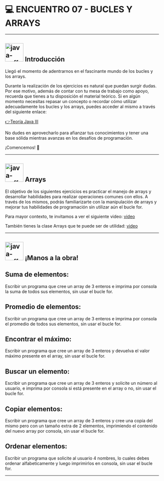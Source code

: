 # :computer: ENCUENTRO 07 - BUCLES Y ARRAYS

---

## <img width="60" height="60" src="https://img.icons8.com/plasticine/60/java-coffee-cup-logo.png" alt="java-coffee-cup-logo"/> Introducción

Llegó el momento de adentrarnos en el fascinante mundo de los bucles y los arrays.

Durante la realización de los ejercicios es natural que puedan surgir dudas. Por ese motivo, además de contar con tu mesa de trabajo como apoyo, recuerda que tienes a tu disposición el material teórico. Si en algún momento necesitas repasar un concepto o recordar cómo utilizar adecuadamente los bucles y los arrays, puedes acceder al mismo a través del siguiente enlace:

[👉Teoría Java III](https://drive.google.com/file/d/1QBLbnW76gJBb8uVvQTvB-5vMR8smAwTn/view)

No dudes en aprovecharlo para afianzar tus conocimientos y tener una base sólida mientras avanzas en los desafíos de programación. 

¡Comencemos! 🚀


---

## <img width="60" height="60" src="https://img.icons8.com/plasticine/60/java-coffee-cup-logo.png" alt="java-coffee-cup-logo"/> Arrays

El objetivo de los siguientes ejercicios es practicar el manejo de arrays y desarrollar habilidades para realizar operaciones comunes con ellos. A través de los mismos, podrás familiarizarte con la manipulación de arrays y mejorar tus habilidades de programación sin utilizar aún el bucle for.

Para mayor contexto, te invitamos a ver el siguiente video: [video](https://youtu.be/6uKjujOTuc4)

También tienes la clase Arrays que te puede ser de utilidad: [video](https://youtu.be/rqtopP_05K0)

---

## <img width="60" height="60" src="https://img.icons8.com/plasticine/60/java-coffee-cup-logo.png" alt="java-coffee-cup-logo"/> ¡Manos a la obra!

## Suma de elementos: 

Escribir un programa que cree un array de 3 enteros e imprima por consola la suma de todos sus elementos, sin usar el bucle for.

## Promedio de elementos: 

Escribir un programa que cree un array de 3 enteros e imprima por consola el promedio de todos sus elementos, sin usar el bucle for.

## Encontrar el máximo: 

Escribir un programa que cree un array de 3 enteros y devuelva el valor máximo presente en el array, sin usar el bucle for.

## Buscar un elemento: 

Escribir un programa que cree un array de 3 enteros y solicite un número al usuario, e imprima por consola si está presente en el array o no, sin usar el bucle for.

## Copiar elementos: 

Escribir un programa que cree un array de 3 enteros y cree una copia del mismo pero con un tamaño extra de 2 elementos, imprimiendo el contenido del nuevo array por consola, sin usar el bucle for.

## Ordenar elementos: 

Escribir un programa que solicite al usuario 4 nombres, lo cuales debes ordenar alfabeticamente y luego imprimirlos en consola, sin usar el bucle for.


---

